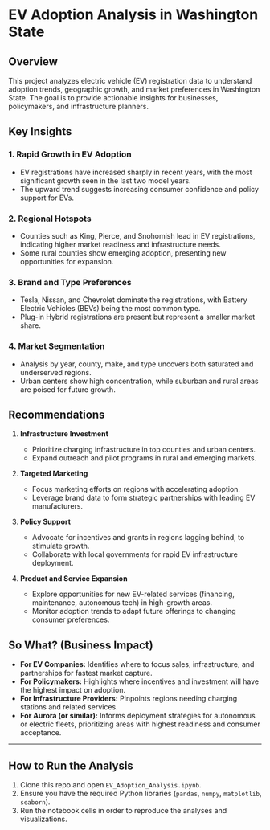 # EV Adoption Analysis in Washington State

## Overview
This project analyzes electric vehicle (EV) registration data to understand adoption trends, geographic growth, and market preferences in Washington State. The goal is to provide actionable insights for businesses, policymakers, and infrastructure planners.

## Key Insights

### 1. **Rapid Growth in EV Adoption**
- EV registrations have increased sharply in recent years, with the most significant growth seen in the last two model years.
- The upward trend suggests increasing consumer confidence and policy support for EVs.

### 2. **Regional Hotspots**
- Counties such as King, Pierce, and Snohomish lead in EV registrations, indicating higher market readiness and infrastructure needs.
- Some rural counties show emerging adoption, presenting new opportunities for expansion.

### 3. **Brand and Type Preferences**
- Tesla, Nissan, and Chevrolet dominate the registrations, with Battery Electric Vehicles (BEVs) being the most common type.
- Plug-in Hybrid registrations are present but represent a smaller market share.

### 4. **Market Segmentation**
- Analysis by year, county, make, and type uncovers both saturated and underserved regions.
- Urban centers show high concentration, while suburban and rural areas are poised for future growth.

## Recommendations

1. **Infrastructure Investment**
   - Prioritize charging infrastructure in top counties and urban centers.
   - Expand outreach and pilot programs in rural and emerging markets.

2. **Targeted Marketing**
   - Focus marketing efforts on regions with accelerating adoption.
   - Leverage brand data to form strategic partnerships with leading EV manufacturers.

3. **Policy Support**
   - Advocate for incentives and grants in regions lagging behind, to stimulate growth.
   - Collaborate with local governments for rapid EV infrastructure deployment.

4. **Product and Service Expansion**
   - Explore opportunities for new EV-related services (financing, maintenance, autonomous tech) in high-growth areas.
   - Monitor adoption trends to adapt future offerings to changing consumer preferences.

## So What? (Business Impact)

- **For EV Companies:** Identifies where to focus sales, infrastructure, and partnerships for fastest market capture.
- **For Policymakers:** Highlights where incentives and investment will have the highest impact on adoption.
- **For Infrastructure Providers:** Pinpoints regions needing charging stations and related services.
- **For Aurora (or similar):** Informs deployment strategies for autonomous or electric fleets, prioritizing areas with highest readiness and consumer acceptance.

---

## How to Run the Analysis

1. Clone this repo and open `EV_Adoption_Analysis.ipynb`.
2. Ensure you have the required Python libraries (`pandas`, `numpy`, `matplotlib`, `seaborn`).
3. Run the notebook cells in order to reproduce the analyses and visualizations.
